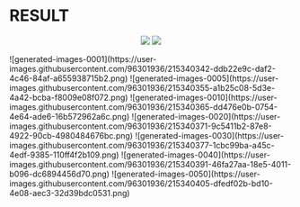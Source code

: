 # RESULT
<p align="center">
  <img src="https://user-images.githubusercontent.com/96301936/215340342-ddb22e9c-daf2-4c46-84af-a655938715b2.png"/>
  <img src="https://user-images.githubusercontent.com/96301936/215340355-a1b25c08-5d3e-4a42-bcba-f8009e08f072.png"/>
</p>
![generated-images-0001](https://user-images.githubusercontent.com/96301936/215340342-ddb22e9c-daf2-4c46-84af-a655938715b2.png)
![generated-images-0005](https://user-images.githubusercontent.com/96301936/215340355-a1b25c08-5d3e-4a42-bcba-f8009e08f072.png)
![generated-images-0010](https://user-images.githubusercontent.com/96301936/215340365-dd476e0b-0754-4e64-ade6-16b572962a6c.png)
![generated-images-0020](https://user-images.githubusercontent.com/96301936/215340371-9c5411b2-87e8-4922-90cb-4980484676bc.png)
![generated-images-0030](https://user-images.githubusercontent.com/96301936/215340377-1cbc99ba-a45c-4edf-9385-110ff4f2b109.png)
![generated-images-0040](https://user-images.githubusercontent.com/96301936/215340391-46fa27aa-18e5-4011-b096-dc6894456d70.png)
![generated-images-0050](https://user-images.githubusercontent.com/96301936/215340405-dfedf02b-bd10-4e08-aec3-32d39bdc0531.png)
